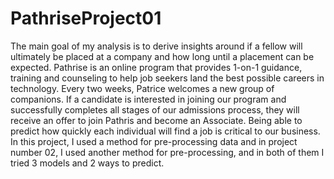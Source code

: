 # PathriseProject01
The main goal of my analysis is to derive insights around if a fellow will ultimately be placed at a company and how long until a placement can be expected.
Pathrise is an online program that provides 1-on-1 guidance, training and counseling to help job seekers land the best possible careers in technology. 
Every two weeks, Patrice welcomes a new group of companions. If a candidate is interested in joining our program and successfully completes all stages of our admissions process,
they will receive an offer to join Pathris and become an Associate.
Being able to predict how quickly each individual will find a job is critical to our business.
In this project, I used a method for pre-processing data and in project number 02, I used another method for pre-processing,
and in both of them I tried 3 models and 2 ways to predict.
